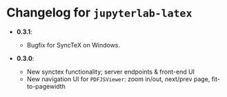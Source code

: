 # Changelog for `jupyterlab-latex`

- **0.3.1**:

  - Bugfix for SyncTeX on Windows.

- **0.3.0**:
  - New synctex functionality; server endpoints & front-end UI
  - New navigation UI for `PDFJSViewer`: zoom in/out, next/prev page, fit-to-pagewidth
